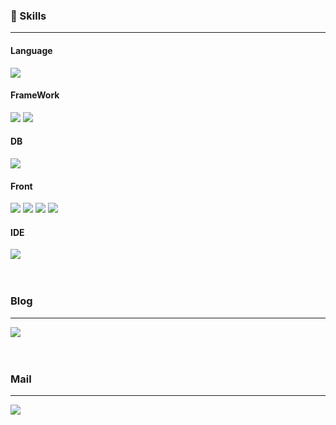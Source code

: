<!--
- 👋 Hi, I’m @hyeriwon
- 👀 I’m interested in ...
- 🌱 I’m currently learning ...
- 💞️ I’m looking to collaborate on ...
- 📫 How to reach me ...
- 😄 Pronouns: ...
- ⚡ Fun fact: ...
--!>
<!---
hyeriwon/hyeriwon is a ✨ special ✨ repository because its `README.md` (this file) appears on your GitHub profile.
You can click the Preview link to take a look at your changes.
--->


<div align="center">
  <!-- 타이틀 -->
</div>
<div align="right">
  <!-- 조회수 -->
</div>
<div align="left">
  <h3>🌟 Skills</h3>
  <hr>
  <h4>Language</h4>
    <div>
      <img src="https://img.shields.io/badge/Java-007396?style=for-the-badge&logo=OpenJDK&logoColor=white">  
    </div>
  <h4>FrameWork</h4>
    <div>
      <img src="https://img.shields.io/badge/Spring-6DB33F?style=for-the-badge&logo=Spring&logoColor=white">
      <img src="https://img.shields.io/badge/springboot-6DB33F?style=for-the-badge&logo=Spring&logoColor=white">
    </div>
  <h4>DB</h4>
    <div>
      <img src="https://img.shields.io/badge/Oracle-F80000?style=for-the-badge&logo=ORACLE&logoColor=white">  
    </div>
  <h4>Front</h4>
    <div>
      <img src="https://img.shields.io/badge/HTML5-E34F26?style=for-the-badge&logo=HTML5&logoColor=white">
      <img src="https://img.shields.io/badge/CSS3-1572B6?style=for-the-badge&logo=css3&logoColor=white">  
      <img src="https://img.shields.io/badge/JavaScript-F7DF1E?style=for-the-badge&logo=javascript&logoColor=white">  
      <img src="https://img.shields.io/badge/Jquery-0769AD?style=for-the-badge&logo=jquery&logoColor=white">
    </div>
  <h4>IDE</h4>
    <div>
      <img src="https://img.shields.io/badge/Eclipse-2C2255?style=for-the-badge&logo=Eclipse%20IDE&logoColor=white">  
    </div>
  <br><br>   
    
  <h3>Blog</h3>
  <hr>
  <div>
   <!--  <img src="https://img.shields.io/badge/표시할이름-색상?style=for-the-badge&logo=기술스택아이콘&logoColor=white"> -->
    <a href="https://blog.naver.com/00_cielo"><img src="https://img.shields.io/badge/NaverBlog-09B3AF?style=for-the-badge&logo=bloglovin&logoColor=white"></a>
  </div>
  <Br><br>
  <h3>Mail</h3>
  <hr>
  <div>
    <a href="mailto:madagascar29023@gmail.com"><img src="https://img.shields.io/badge/Gmail-d14836?style=flat-square&logo=Gmail&logoColor=white&link=madagascar29023@gmail.com"/></a>  
  </div>


